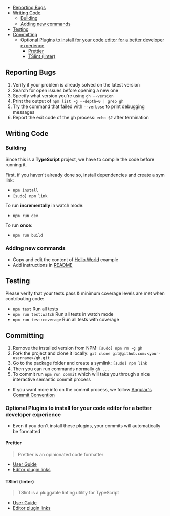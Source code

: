 -   [Reporting Bugs](#reporting-bugs)
-   [Writing Code](#writing-code)
    -   [Building](#building)
    -   [Adding new commands](#adding-new-commands)
-   [Testing](#testing)
-   [Committing](#committing)
    -   [Optional Plugins to install for your code editor for a better developer experience](#optional-plugins-to-install-for-your-code-editor-for-a-better-developer-experience)
        -   [Prettier](#prettier)
        -   [TSlint (linter)](#tslint-linter)

## Reporting Bugs

1.  Verify if your problem is already solved on the latest version
2.  Search for open issues before opening a new one
3.  Specify what version you're using `gh --version`
4.  Print the output of `npm list -g --depth=0 | grep gh`
5.  Try the command that failed with `--verbose` to print debugging messages
6.  Report the exit code of the gh process: `echo $?` after termination

## Writing Code

### Building

Since this is a **TypeScript** project, we have to compile the code before running it.

First, if you haven't already done so, install dependencies and create a sym link:

-   `npm install`
-   `[sudo] npm link`

To run **incrementally** in watch mode:

-   `npm run dev`

To run **once**:

-   `npm run build`

### Adding new commands

-   Copy and edit the content of [Hello World](https://github.com/node-gh/gh/blob/master/src/cmds/hello.ts) example
-   Add instructions in [README](https://github.com/node-gh/gh/blob/master/README.md)

## Testing

Please verify that your tests pass & minimum coverage levels are met when contributing code:

-   `npm test` Run all tests
-   `npm run test:watch` Run all tests in watch mode
-   `npm run test:coverage` Run all tests with coverage

## Committing

1.  Remove the installed version from NPM: `[sudo] npm rm -g gh`
2.  Fork the project and clone it locally: `git clone git@github.com:<your-username>/gh.git`
3.  Go to the package folder and create a symlink: `[sudo] npm link`
4.  Then you can run commands normally `gh ...`
5.  To commit run `npm run commit` which will take you through a nice interactive semantic commit process

-   If you want more info on the commit process, we follow [Angular's Commit Convention](https://github.com/conventional-changelog/conventional-changelog/tree/master/packages/conventional-changelog-angular#readme)

### Optional Plugins to install for your code editor for a better developer experience

-   Even if you don't install these plugins, your commits will automatically be formatted

#### Prettier

> Prettier is an opinionated code formatter

-   [User Guide](https://prettier.io/)
-   [Editor plugin links](https://prettier.io/docs/en/editors.html)

#### TSlint (linter)

> TSlint is a pluggable linting utility for TypeScript

-   [User Guide](https://palantir.github.io/tslint/)
-   [Editor plugin links](https://palantir.github.io/tslint/usage/third-party-tools)
